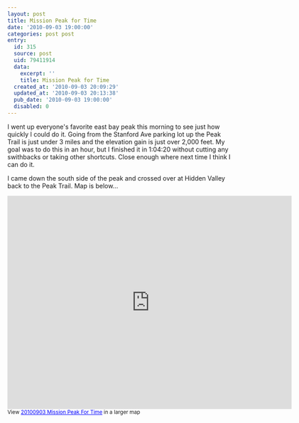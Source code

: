 ```yaml
---
layout: post
title: Mission Peak for Time
date: '2010-09-03 19:00:00'
categories: post post
entry:
  id: 315
  source: post
  uid: 79411914
  data:
    excerpt: ''
    title: Mission Peak for Time
  created_at: '2010-09-03 20:09:29'
  updated_at: '2010-09-03 20:13:38'
  pub_date: '2010-09-03 19:00:00'
  disabled: 0
---
```


I went up everyone's favorite east bay peak this morning to see just how quickly I could do it. Going from the Stanford Ave parking lot up the Peak Trail is just under 3 miles and the elevation gain is just over 2,000 feet. My goal was to do this in an hour, but I finished it in 1:04:20 without cutting any swithbacks or taking other shortcuts. Close enough where next time I think I can do it.

I came down the south side of the peak and crossed over at Hidden Valley back to the Peak Trail. Map is below...

<iframe width="640" height="480" frameborder="0" scrolling="no" marginheight="0" marginwidth="0" src="http://maps.google.com/maps/ms?ie=UTF8&hl=en&t=p&msa=0&msid=101677505428675869574.00048f607530f228286ad&ll=37.50959,-121.890607&spn=0.01634,0.027423&z=15&output=embed"></iframe><br /><small>View <a href="http://maps.google.com/maps/ms?ie=UTF8&hl=en&t=p&msa=0&msid=101677505428675869574.00048f607530f228286ad&ll=37.50959,-121.890607&spn=0.01634,0.027423&z=15&source=embed" style="color:#0000FF;text-align:left">20100903 Mission Peak For Time</a> in a larger map</small>
